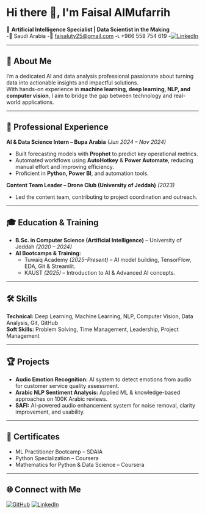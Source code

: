 # Hi there 👋, I'm Faisal AlMufarrih  

🎯 **Artificial Intelligence Specialist | Data Scientist in the Making**  
-📍 Saudi Arabia 
-📧 faisaluty25@gmail.com
-📞 +966 558 754 619 
-[![LinkedIn](https://img.shields.io/badge/LinkedIn-%230077B5.svg?&logo=linkedin&logoColor=white)](https://linkedin.com/in/faisal-almufarrih-b8090628b)


---

## 🚀 About Me
I’m a dedicated AI and data analysis professional passionate about turning data into actionable insights and impactful solutions.  
With hands-on experience in **machine learning, deep learning, NLP, and computer vision**, I aim to bridge the gap between technology and real-world applications.  

---

## 💼 Professional Experience

**AI & Data Science Intern – Bupa Arabia** *(Jun 2024 – Nov 2024)*  
- Built forecasting models with **Prophet** to predict key operational metrics.  
- Automated workflows using **AutoHotkey** & **Power Automate**, reducing manual effort and improving efficiency.  
- Proficient in **Python, Power BI**, and automation tools.  

**Content Team Leader – Drone Club (University of Jeddah)** *(2023)*  
- Led the content team, contributing to project coordination and outreach.

---

## 🎓 Education & Training
- **B.Sc. in Computer Science (Artificial Intelligence)** – University of Jeddah *(2020 – 2024)*  
- **AI Bootcamps & Training:**  
  - Tuwaiq Academy *(2025–Present)* – AI model building, TensorFlow, EDA, Git & Streamlit.  
  - KAUST *(2025)* – Introduction to AI & Advanced AI concepts.  

---

## 🛠️ Skills
**Technical:** Deep Learning, Machine Learning, NLP, Computer Vision, Data Analysis, Git, GitHub  
**Soft Skills:** Problem Solving, Time Management, Leadership, Project Management  

---

## 🏆 Projects
- **Audio Emotion Recognition:** AI system to detect emotions from audio for customer service quality assessment.  
- **Arabic NLP Sentiment Analysis:** Applied ML & knowledge-based approaches on 100K Arabic reviews.  
- **SAFI:** AI-powered audio enhancement system for noise removal, clarity improvement, and usability.  

---

## 📜 Certificates
- ML Practitioner Bootcamp – SDAIA  
- Python Specialization – Coursera  
- Mathematics for Python & Data Science – Coursera  

---

## 🌐 Connect with Me
[![GitHub](https://img.shields.io/badge/GitHub-%2312100E.svg?&logo=github&logoColor=white)](https://github.com/faisaluty25)
[![LinkedIn](https://img.shields.io/badge/LinkedIn-%230077B5.svg?&logo=linkedin&logoColor=white)](https://linkedin.com/in/faisal-almufarrih-b8090628b)

